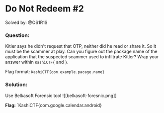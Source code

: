 # Do Not Redeem #2 
Solved by: @OS1R1S

### Question:
Kitler says he didn't request that OTP, neither did he read or share it. So it must be the scammer at play. Can you figure out the package name of the application that the suspected scammer used to infiltrate Kitler? Wrap your answer within `KashiCTF{` and `}`.

Flag format: `KashiCTF{com.example.pacage.name}`

### Solution:
Use Belkasoft Forensic tool
![[belkasoft-foresnic.png]]

**Flag:** `KashiCTF{com.google.calendar.android}

